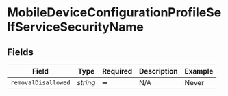 # MobileDeviceConfigurationProfileSelfServiceSecurityName


## Fields

| Field               | Type                | Required            | Description         | Example             |
| ------------------- | ------------------- | ------------------- | ------------------- | ------------------- |
| `removalDisallowed` | *string*            | :heavy_minus_sign:  | N/A                 | Never               |